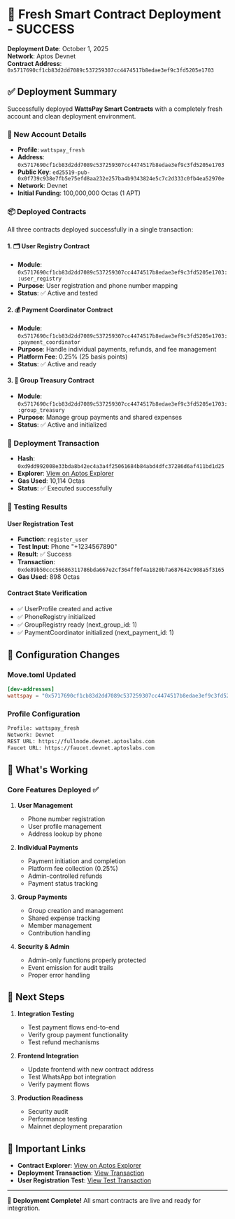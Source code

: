 # 🚀 Fresh Smart Contract Deployment - SUCCESS

**Deployment Date**: October 1, 2025  
**Network**: Aptos Devnet  
**Contract Address**: `0x5717690cf1cb83d2dd7089c537259307cc4474517b8edae3ef9c3fd5205e1703`

## ✅ Deployment Summary

Successfully deployed **WattsPay Smart Contracts** with a completely fresh account and clean deployment environment.

### 🔑 New Account Details
- **Profile**: `wattspay_fresh`
- **Address**: `0x5717690cf1cb83d2dd7089c537259307cc4474517b8edae3ef9c3fd5205e1703`
- **Public Key**: `ed25519-pub-0x0f739c938e7fb5e75efd8aa232e257ba4b9343824e5c7c2d333c0fb4ea52970e`
- **Network**: Devnet
- **Initial Funding**: 100,000,000 Octas (1 APT)

### 📦 Deployed Contracts

All three contracts deployed successfully in a single transaction:

#### 1. 🗂️ User Registry Contract
- **Module**: `0x5717690cf1cb83d2dd7089c537259307cc4474517b8edae3ef9c3fd5205e1703::user_registry`
- **Purpose**: User registration and phone number mapping
- **Status**: ✅ Active and tested

#### 2. 💰 Payment Coordinator Contract  
- **Module**: `0x5717690cf1cb83d2dd7089c537259307cc4474517b8edae3ef9c3fd5205e1703::payment_coordinator`
- **Purpose**: Handle individual payments, refunds, and fee management
- **Platform Fee**: 0.25% (25 basis points)
- **Status**: ✅ Active and ready

#### 3. 👥 Group Treasury Contract
- **Module**: `0x5717690cf1cb83d2dd7089c537259307cc4474517b8edae3ef9c3fd5205e1703::group_treasury`
- **Purpose**: Manage group payments and shared expenses
- **Status**: ✅ Active and initialized

### 🎯 Deployment Transaction
- **Hash**: `0xd9dd992008e33bda8b42ec4a3a4f25061684b84abd4dfc37286d6af411bd1d25`
- **Explorer**: [View on Aptos Explorer](https://explorer.aptoslabs.com/txn/0xd9dd992008e33bda8b42ec4a3a4f25061684b84abd4dfc37286d6af411bd1d25?network=devnet)
- **Gas Used**: 10,114 Octas
- **Status**: ✅ Executed successfully

### 🧪 Testing Results

#### User Registration Test
- **Function**: `register_user`
- **Test Input**: Phone "+1234567890"
- **Result**: ✅ Success
- **Transaction**: `0xde89b50ccc56686311786bda667e2cf364ff0f4a1820b7a687642c908a5f3165`
- **Gas Used**: 898 Octas

#### Contract State Verification
- ✅ UserProfile created and active
- ✅ PhoneRegistry initialized
- ✅ GroupRegistry ready (next_group_id: 1)
- ✅ PaymentCoordinator initialized (next_payment_id: 1)

## 🔧 Configuration Changes

### Move.toml Updated
```toml
[dev-addresses]
wattspay = "0x5717690cf1cb83d2dd7089c537259307cc4474517b8edae3ef9c3fd5205e1703"
```

### Profile Configuration
```bash
Profile: wattspay_fresh
Network: Devnet
REST URL: https://fullnode.devnet.aptoslabs.com
Faucet URL: https://faucet.devnet.aptoslabs.com
```

## 🚀 What's Working

### Core Features Deployed ✅
1. **User Management**
   - Phone number registration
   - User profile management
   - Address lookup by phone
   
2. **Individual Payments**
   - Payment initiation and completion
   - Platform fee collection (0.25%)
   - Admin-controlled refunds
   - Payment status tracking

3. **Group Payments**
   - Group creation and management
   - Shared expense tracking
   - Member management
   - Contribution handling

4. **Security & Admin**
   - Admin-only functions properly protected
   - Event emission for audit trails
   - Proper error handling

## 🎯 Next Steps

1. **Integration Testing**
   - Test payment flows end-to-end
   - Verify group payment functionality
   - Test refund mechanisms

2. **Frontend Integration**
   - Update frontend with new contract address
   - Test WhatsApp bot integration
   - Verify payment flows

3. **Production Readiness**
   - Security audit
   - Performance testing
   - Mainnet deployment preparation

## 🔗 Important Links

- **Contract Explorer**: [View on Aptos Explorer](https://explorer.aptoslabs.com/account/0x5717690cf1cb83d2dd7089c537259307cc4474517b8edae3ef9c3fd5205e1703?network=devnet)
- **Deployment Transaction**: [View Transaction](https://explorer.aptoslabs.com/txn/0xd9dd992008e33bda8b42ec4a3a4f25061684b84abd4dfc37286d6af411bd1d25?network=devnet)
- **User Registration Test**: [View Test Transaction](https://explorer.aptoslabs.com/txn/0xde89b50ccc56686311786bda667e2cf364ff0f4a1820b7a687642c908a5f3165?network=devnet)

---

🎉 **Deployment Complete!** All smart contracts are live and ready for integration.